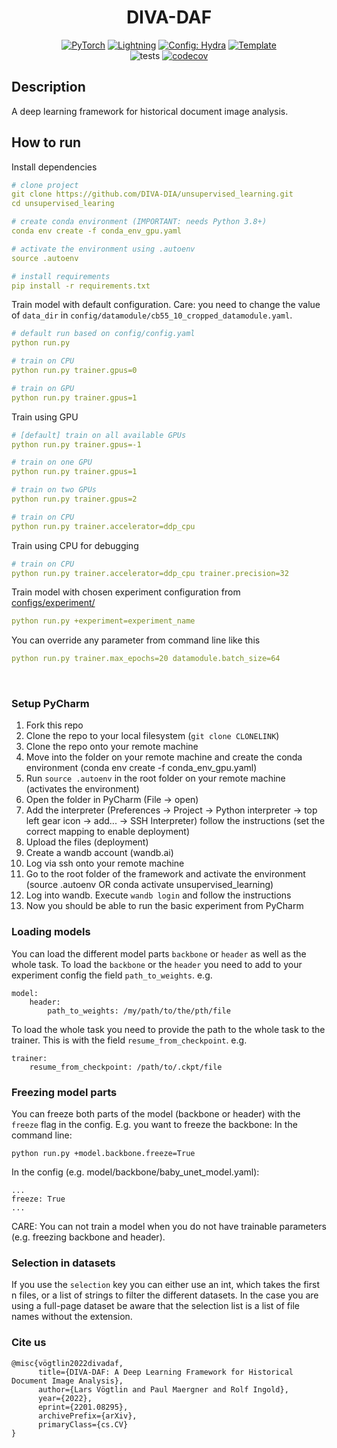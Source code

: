 <div align="center">

# DIVA-DAF

<a href="https://pytorch.org/get-started/locally/"><img alt="PyTorch" src="https://img.shields.io/badge/PyTorch-ee4c2c?logo=pytorch&logoColor=white"></a>
<a href="https://pytorchlightning.ai/"><img alt="Lightning" src="https://img.shields.io/badge/-Lightning-792ee5"></a>
<a href="https://hydra.cc/"><img alt="Config: Hydra" src="https://img.shields.io/badge/Config-Hydra-89b8cd"></a>
<a href="https://github.com/ashleve/lightning-hydra-template"><img alt="Template" src="https://img.shields.io/badge/-Lightning--Hydra--Template-017F2F?style=flat&logo=github&labelColor=gray"></a><br>
![tests](https://github.com/DIVA-DIA/unsupervised_learning/actions/workflows/ci-testing.yml/badge.svg)
[![codecov](https://codecov.io/gh/DIVA-DIA/unsupervised_learning/branch/main/graph/badge.svg?token=PK7S0VESG7)](https://codecov.io/gh/DIVA-DIA/unsupervised_learning)

[comment]: <> ([![Paper]&#40;http://img.shields.io/badge/paper-arxiv.1001.2234-B31B1B.svg&#41;]&#40;https://www.nature.com/articles/nature14539&#41;)

[comment]: <> ([![Conference]&#40;http://img.shields.io/badge/AnyConference-year-4b44ce.svg&#41;]&#40;https://papers.nips.cc/paper/2020&#41;)

</div>

## Description
A deep learning framework for historical document image analysis.

## How to run
Install dependencies
```yaml
# clone project
git clone https://github.com/DIVA-DIA/unsupervised_learning.git
cd unsupervised_learing

# create conda environment (IMPORTANT: needs Python 3.8+)
conda env create -f conda_env_gpu.yaml

# activate the environment using .autoenv
source .autoenv

# install requirements
pip install -r requirements.txt
```

Train model with default configuration.
Care: you need to change the value of `data_dir` in `config/datamodule/cb55_10_cropped_datamodule.yaml`.
```yaml
# default run based on config/config.yaml
python run.py

# train on CPU
python run.py trainer.gpus=0

# train on GPU
python run.py trainer.gpus=1
```

Train using GPU
```yaml
# [default] train on all available GPUs
python run.py trainer.gpus=-1

# train on one GPU
python run.py trainer.gpus=1

# train on two GPUs
python run.py trainer.gpus=2

# train on CPU
python run.py trainer.accelerator=ddp_cpu
```

Train using CPU for debugging
```yaml
# train on CPU
python run.py trainer.accelerator=ddp_cpu trainer.precision=32
```

Train model with chosen experiment configuration from [configs/experiment/](configs/experiment/)
```yaml
python run.py +experiment=experiment_name
```

You can override any parameter from command line like this
```yaml
python run.py trainer.max_epochs=20 datamodule.batch_size=64
```

<br>

### Setup PyCharm

1. Fork this repo
2. Clone the repo to your local filesystem (`git clone CLONELINK`)
3. Clone the repo onto your remote machine
4. Move into the folder on your remote machine and create the conda environment (conda env create -f conda_env_gpu.yaml)
5. Run `source .autoenv` in the root folder on your remote machine (activates the environment)
6. Open the folder in PyCharm (File -> open)
7. Add the interpreter (Preferences -> Project -> Python interpreter -> top left gear icon -> add... -> SSH Interpreter) follow the instructions (set the correct mapping to enable deployment)
8. Upload the files (deployment)
9. Create a wandb account (wandb.ai)
10. Log via ssh onto your remote machine 
11. Go to the root folder of the framework and activate the environment (source .autoenv OR conda activate unsupervised_learning)
12. Log into wandb. Execute `wandb login` and follow the instructions
13. Now you should be able to run the basic experiment from PyCharm


### Loading models
You can load the different model parts `backbone` or `header` as well as the whole task.
To load the `backbone` or the `header` you need to add to your experiment config the field `path_to_weights`.
e.g.
```
model:
    header:
        path_to_weights: /my/path/to/the/pth/file
```
To load the whole task you need to provide the path to the whole task to the trainer. This is with the field `resume_from_checkpoint`.
e.g.
```
trainer:
    resume_from_checkpoint: /path/to/.ckpt/file
```

### Freezing model parts
You can freeze both parts of the model (backbone or header) with the `freeze` flag in the config. 
E.g. you want to freeze the backbone:
In the command line:
```
python run.py +model.backbone.freeze=True
```
In the config (e.g. model/backbone/baby_unet_model.yaml):
```
...
freeze: True
...
```
CARE: You can not train a model when you do not have trainable parameters (e.g. freezing backbone and header).

### Selection in datasets
If you use the `selection` key you can either use an int, which takes the first n files, or a list of strings to filter the different datasets.
In the case you are using a full-page dataset be aware that the selection list is a list of file names without the extension.
    
    
### Cite us
```
@misc{vögtlin2022divadaf,
      title={DIVA-DAF: A Deep Learning Framework for Historical Document Image Analysis}, 
      author={Lars Vögtlin and Paul Maergner and Rolf Ingold},
      year={2022},
      eprint={2201.08295},
      archivePrefix={arXiv},
      primaryClass={cs.CV}
}
```
